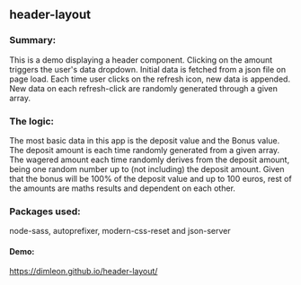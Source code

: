 ## header-layout

### Summary:
This is a demo displaying a header component.
Clicking on the amount triggers the user's data dropdown.
Initial data is fetched from a json file on page load.
Each time user clicks on the refresh icon, new data is appended.
New data on each refresh-click are randomly generated through a given array.

### The logic:
 The most basic data in this app is the deposit value and the Bonus value.
 The deposit amount is each time randomly generated from a given array. 
 The wagered amount each time randomly derives from the deposit amount,
 being one random number up to (not including) the deposit amount. 
 Given that the bonus will be 100% of the deposit value and up to 100 euros,
 rest of the amounts are maths results and dependent on each other.

### Packages used:
node-sass, autoprefixer, modern-css-reset and json-server

#### Demo:
https://dimleon.github.io/header-layout/
